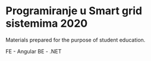 # Programiranje u Smart grid sistemima 2020
Materials prepared for the purpose of student education.

FE - Angular
BE - .NET
